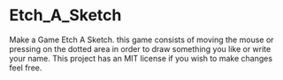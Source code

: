 # Etch_A_Sketch
Make a Game Etch A Sketch.
this game consists of moving the mouse or pressing on the dotted area in order to draw something you like or write your name.  This project has an MIT license if you wish to make changes feel free.

